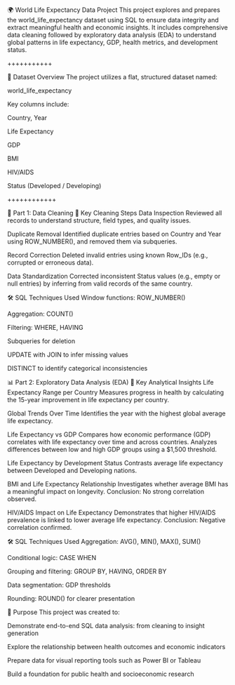 🌍 World Life Expectancy Data Project
This project explores and prepares the world_life_expectancy dataset using SQL to ensure data integrity and extract meaningful health and economic insights. It includes comprehensive data cleaning followed by exploratory data analysis (EDA) to understand global patterns in life expectancy, GDP, health metrics, and development status.

+++++++++++

📁 Dataset Overview
The project utilizes a flat, structured dataset named:

world_life_expectancy

Key columns include:

Country, Year

Life Expectancy

GDP

BMI

HIV/AIDS

Status (Developed / Developing)

++++++++++++

🧼 Part 1: Data Cleaning
🧠 Key Cleaning Steps
Data Inspection
Reviewed all records to understand structure, field types, and quality issues.

Duplicate Removal
Identified duplicate entries based on Country and Year using ROW_NUMBER(), and removed them via subqueries.

Record Correction
Deleted invalid entries using known Row_IDs (e.g., corrupted or erroneous data).

Data Standardization
Corrected inconsistent Status values (e.g., empty or null entries) by inferring from valid records of the same country.

🛠️ SQL Techniques Used
Window functions: ROW_NUMBER()

Aggregation: COUNT()

Filtering: WHERE, HAVING

Subqueries for deletion

UPDATE with JOIN to infer missing values

DISTINCT to identify categorical inconsistencies

📊 Part 2: Exploratory Data Analysis (EDA)
🧠 Key Analytical Insights
Life Expectancy Range per Country
Measures progress in health by calculating the 15-year improvement in life expectancy per country.

Global Trends Over Time
Identifies the year with the highest global average life expectancy.

Life Expectancy vs GDP
Compares how economic performance (GDP) correlates with life expectancy over time and across countries.
Analyzes differences between low and high GDP groups using a $1,500 threshold.

Life Expectancy by Development Status
Contrasts average life expectancy between Developed and Developing nations.

BMI and Life Expectancy Relationship
Investigates whether average BMI has a meaningful impact on longevity.
Conclusion: No strong correlation observed.

HIV/AIDS Impact on Life Expectancy
Demonstrates that higher HIV/AIDS prevalence is linked to lower average life expectancy.
Conclusion: Negative correlation confirmed.

🛠️ SQL Techniques Used
Aggregation: AVG(), MIN(), MAX(), SUM()

Conditional logic: CASE WHEN

Grouping and filtering: GROUP BY, HAVING, ORDER BY

Data segmentation: GDP thresholds

Rounding: ROUND() for clearer presentation

📌 Purpose
This project was created to:

Demonstrate end-to-end SQL data analysis: from cleaning to insight generation

Explore the relationship between health outcomes and economic indicators

Prepare data for visual reporting tools such as Power BI or Tableau

Build a foundation for public health and socioeconomic research
